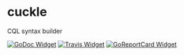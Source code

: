 # cuckle

CQL syntax builder

[![GoDoc Widget]][GoDoc] [![Travis Widget]][Travis] [![GoReportCard Widget]][GoReportCard]

[GoDoc]: https://godoc.org/github.com/willfaught/cuckle
[GoDoc Widget]: https://godoc.org/github.com/willfaught/cuckle?status.svg
[Travis]: https://travis-ci.org/willfaught/cuckle
[Travis Widget]: https://travis-ci.org/willfaught/cuckle.svg?branch=master
[GoReportCard]: https://goreportcard.com/report/github.com/willfaught/cuckle
[GoReportCard Widget]: https://goreportcard.com/badge/github.com/willfaught/cuckle
